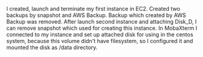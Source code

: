 I created, launch and terminate my first instance in EC2. Created two backups by snapshot and AWS Backup. Backup which created by AWS Backup was removed.
After launch second instance and attaching Disk_D, I can remove snapshot which used for creating this instance. In MobaXterm I connected to my instance and
set up attached disk for using in the centos system, because this volume didn't have filesystem, so I configured it and mounted the disk as /data directory.